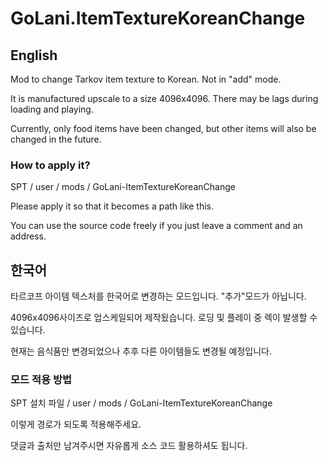 # GoLani.ItemTextureKoreanChange

## English
Mod to change Tarkov item texture to Korean. Not in "add" mode.

It is manufactured upscale to a size 4096x4096.
There may be lags during loading and playing.

Currently, only food items have been changed, but other items will also be changed in the future.

### How to apply it?

SPT / user / mods / GoLani-ItemTextureKoreanChange

Please apply it so that it becomes a path like this.

You can use the source code freely if you just leave a comment and an address.


## 한국어
타르코프 아이템 텍스처를 한국어로 변경하는 모드입니다. "추가"모드가 아닙니다.

4096x4096사이즈로 업스케일되어 제작됬습니다.
로딩 및 플레이 중 렉이 발생할 수 있습니다.

현재는 음식품만 변경되었으나 추후 다른 아이템들도 변경될 예정입니다.

### 모드 적용 방법

SPT 설치 파일 / user / mods / GoLani-ItemTextureKoreanChange

이렇게 경로가 되도록 적용해주세요.

댓글과 출처만 남겨주시면 자유롭게 소스 코드 활용하셔도 됩니다.
